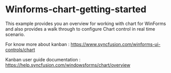 # Winforms-chart-getting-started

This example provides you an overview for working with chart for WinForms and also provides a walk through to configure Chart control in real time scenario.

For know more about kanban : https://www.syncfusion.com/winforms-ui-controls/chart

Kanban user guide documentation : https://help.syncfusion.com/windowsforms/chart/overview